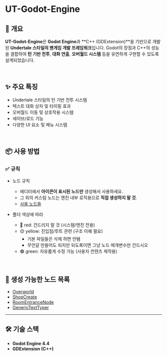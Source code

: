 # UT-Godot-Engine

## 📝 개요

**UT-Godot-Engine**은 **Godot Engine**과 \*\*C++ (GDExtension)\*\*을 기반으로 개발된 **Undertale 스타일의 팬게임 개발 프레임워크**입니다.
Godot의 장점과 C++의 성능을 결합하여 **턴 기반 전투**, **대화 연출**, **오버월드 시스템** 등을 유연하게 구현할 수 있도록 설계되었습니다.

<br>

## ✨ 주요 특징

* Undertale 스타일의 턴 기반 전투 시스템
* 텍스트 대화 상자 및 타이핑 효과
* 오버월드 이동 및 상호작용 시스템
* 세이브/로드 기능
* 다양한 UI 요소 및 메뉴 시스템

<br>

## 📦 사용 방법

### ✅ 규칙
- 노드 규칙
    - 에디터에서 **아이콘이 표시된 노드만** 생성해서 사용하세요.
    - 그 외의 커스텀 노드는 엔진 내부 로직용으로 **직접 생성하지 말 것**.
    - [사용 노드들](#-생성-가능한-노드-목록)

- 폴더 색상에 따라
    - 🔴 red: 건드리지 말 것 (시스템/엔진 전용)
    - 🟡 yellow: 진입점/루트 관련 (구조 이해 필요)
        - 기본 파일들은 삭제 하면 안됌
        - 무언갈 만들어도 되지만 되도록이면 그냥 노드 메개변수만 건드시오
    - 🟢 green: 자유롭게 수정 가능 (사용자 컨텐츠 제작용)

<br>

## 📁 생성 가능한 노드 목록

* [Overworld](/docs/Overworld.md)
* [ShopCreate](/docs/ShopCreate.md)
* [RoomEntranceNode](/docs/RoomEntranceNode.md)
* [GenericTextTyper](/docs/GenericTextTyper.md)

---

## 🛠 기술 스택

* **Godot Engine 4.4**
* **GDExtension (C++)**